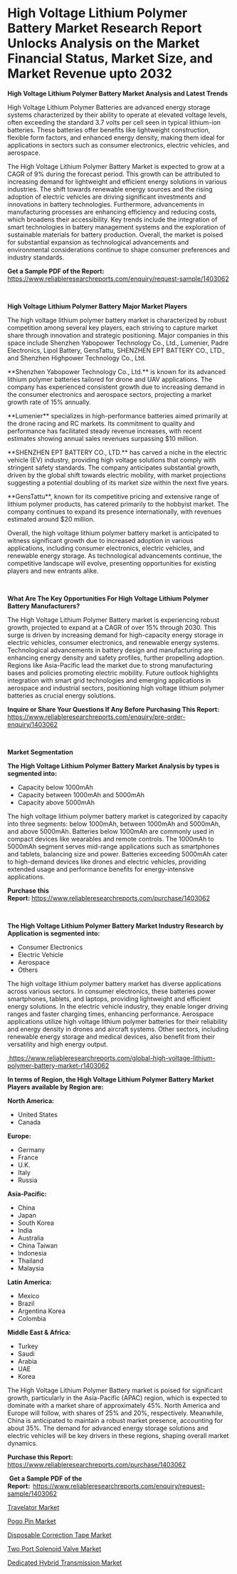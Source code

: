 <p><h1>High Voltage Lithium Polymer Battery Market Research Report Unlocks Analysis on the Market Financial Status, Market Size, and Market Revenue upto 2032</h1></p><p><strong>High Voltage Lithium Polymer Battery Market Analysis and Latest Trends</strong></p>
<p><p>High Voltage Lithium Polymer Batteries are advanced energy storage systems characterized by their ability to operate at elevated voltage levels, often exceeding the standard 3.7 volts per cell seen in typical lithium-ion batteries. These batteries offer benefits like lightweight construction, flexible form factors, and enhanced energy density, making them ideal for applications in sectors such as consumer electronics, electric vehicles, and aerospace. </p><p>The High Voltage Lithium Polymer Battery Market is expected to grow at a CAGR of 9% during the forecast period. This growth can be attributed to increasing demand for lightweight and efficient energy solutions in various industries. The shift towards renewable energy sources and the rising adoption of electric vehicles are driving significant investments and innovations in battery technologies. Furthermore, advancements in manufacturing processes are enhancing efficiency and reducing costs, which broadens their accessibility. Key trends include the integration of smart technologies in battery management systems and the exploration of sustainable materials for battery production. Overall, the market is poised for substantial expansion as technological advancements and environmental considerations continue to shape consumer preferences and industry standards.</p></p>
<p><strong>Get a Sample PDF of the Report:&nbsp;</strong> <a href="https://www.reliableresearchreports.com/enquiry/request-sample/1403062?utm_campaign=8&utm_medium=2&utm_source=Github&utm_content=ia&utm_term=28032025&utm_id=high-voltage-lithium-polymer-battery">https://www.reliableresearchreports.com/enquiry/request-sample/1403062</a></p>
<p>&nbsp;</p>
<p><strong>High Voltage Lithium Polymer Battery Major Market Players</strong></p>
<p><p>The high voltage lithium polymer battery market is characterized by robust competition among several key players, each striving to capture market share through innovation and strategic positioning. Major companies in this space include Shenzhen Yabopower Technology Co., Ltd., Lumenier, Padre Electronics, Lipol Battery, GensTattu, SHENZHEN EPT BATTERY CO., LTD., and Shenzhen Highpower Technology Co., Ltd.</p><p>**Shenzhen Yabopower Technology Co., Ltd.** is known for its advanced lithium polymer batteries tailored for drone and UAV applications. The company has experienced consistent growth due to increasing demand in the consumer electronics and aerospace sectors, projecting a market growth rate of 15% annually.</p><p>**Lumenier** specializes in high-performance batteries aimed primarily at the drone racing and RC markets. Its commitment to quality and performance has facilitated steady revenue increases, with recent estimates showing annual sales revenues surpassing $10 million.</p><p>**SHENZHEN EPT BATTERY CO., LTD.** has carved a niche in the electric vehicle (EV) industry, providing high voltage solutions that comply with stringent safety standards. The company anticipates substantial growth, driven by the global shift towards electric mobility, with market projections suggesting a potential doubling of its market size within the next five years.</p><p>**GensTattu**, known for its competitive pricing and extensive range of lithium polymer products, has catered primarily to the hobbyist market. The company continues to expand its presence internationally, with revenues estimated around $20 million.</p><p>Overall, the high voltage lithium polymer battery market is anticipated to witness significant growth due to increased adoption in various applications, including consumer electronics, electric vehicles, and renewable energy storage. As technological advancements continue, the competitive landscape will evolve, presenting opportunities for existing players and new entrants alike.</p></p>
<p>&nbsp;</p>
<p><strong>What Are The Key Opportunities For High Voltage Lithium Polymer Battery Manufacturers?</strong></p>
<p><p>The High Voltage Lithium Polymer Battery market is experiencing robust growth, projected to expand at a CAGR of over 15% through 2030. This surge is driven by increasing demand for high-capacity energy storage in electric vehicles, consumer electronics, and renewable energy systems. Technological advancements in battery design and manufacturing are enhancing energy density and safety profiles, further propelling adoption. Regions like Asia-Pacific lead the market due to strong manufacturing bases and policies promoting electric mobility. Future outlook highlights integration with smart grid technologies and emerging applications in aerospace and industrial sectors, positioning high voltage lithium polymer batteries as crucial energy solutions.</p></p>
<p><strong>Inquire or Share Your Questions If Any Before Purchasing This Report:</strong> <a href="https://www.reliableresearchreports.com/enquiry/pre-order-enquiry/1403062?utm_campaign=8&utm_medium=2&utm_source=Github&utm_content=ia&utm_term=28032025&utm_id=high-voltage-lithium-polymer-battery">https://www.reliableresearchreports.com/enquiry/pre-order-enquiry/1403062</a></p>
<p>&nbsp;</p>
<p><strong>Market Segmentation</strong></p>
<p><strong>The High Voltage Lithium Polymer Battery Market Analysis by types is segmented into:</strong></p>
<p><ul><li>Capacity below 1000mAh</li><li>Capacity between 1000mAh and 5000mAh</li><li>Capacity above 5000mAh</li></ul></p>
<p><p>The high voltage lithium polymer battery market is categorized by capacity into three segments: below 1000mAh, between 1000mAh and 5000mAh, and above 5000mAh. Batteries below 1000mAh are commonly used in compact devices like wearables and remote controls. The 1000mAh to 5000mAh segment serves mid-range applications such as smartphones and tablets, balancing size and power. Batteries exceeding 5000mAh cater to high-demand devices like drones and electric vehicles, providing extended usage and performance benefits for energy-intensive applications.</p></p>
<p><strong>Purchase this Report:&nbsp;</strong><a href="https://www.reliableresearchreports.com/purchase/1403062?utm_campaign=8&utm_medium=2&utm_source=Github&utm_content=ia&utm_term=28032025&utm_id=high-voltage-lithium-polymer-battery">https://www.reliableresearchreports.com/purchase/1403062</a></p>
<p>&nbsp;</p>
<p><strong>The High Voltage Lithium Polymer Battery Market Industry Research by Application is segmented into:</strong></p>
<p><ul><li>Consumer Electronics</li><li>Electric Vehicle</li><li>Aerospace</li><li>Others</li></ul></p>
<p><p>The high voltage lithium polymer battery market has diverse applications across various sectors. In consumer electronics, these batteries power smartphones, tablets, and laptops, providing lightweight and efficient energy solutions. In the electric vehicle industry, they enable longer driving ranges and faster charging times, enhancing performance. Aerospace applications utilize high voltage lithium polymer batteries for their reliability and energy density in drones and aircraft systems. Other sectors, including renewable energy storage and medical devices, also benefit from their versatility and high energy output.</p></p>
<p><a href="https://www.reliableresearchreports.com/global-high-voltage-lithium-polymer-battery-market-r1403062?utm_campaign=8&utm_medium=2&utm_source=Github&utm_content=ia&utm_term=28032025&utm_id=high-voltage-lithium-polymer-battery">&nbsp;https://www.reliableresearchreports.com/global-high-voltage-lithium-polymer-battery-market-r1403062</a></p>
<p><strong>In terms of Region, the High Voltage Lithium Polymer Battery Market Players available by Region are:</strong></p>
<p>
    <p> <strong> North America: </strong>
        <ul>
            <li>United States</li>
            <li>Canada</li>
        </ul>
        </p> 
    <p> <strong> Europe: </strong>
        <ul>
            <li>Germany</li>
            <li>France</li>
            <li>U.K.</li>
            <li>Italy</li>
            <li>Russia</li>
        </ul>
        </p> 
    <p> <strong> Asia-Pacific: </strong>
        <ul>
            <li>China</li>
            <li>Japan</li>
            <li>South Korea</li>
            <li>India</li>
            <li>Australia</li>
            <li>China Taiwan</li>
            <li>Indonesia</li>
            <li>Thailand</li>
            <li>Malaysia</li>
        </ul>
        </p> 
    <p> <strong> Latin America: </strong>
        <ul>
            <li>Mexico</li>
            <li>Brazil</li>
            <li>Argentina Korea</li>
            <li>Colombia</li>
        </ul>
        </p> 
    <p> <strong> Middle East & Africa: </strong>
        <ul>
            <li>Turkey</li>
            <li>Saudi</li>
            <li>Arabia</li>
            <li>UAE</li>
            <li>Korea</li>
        </ul>
    </p>
    </p>
<p><p>The High Voltage Lithium Polymer Battery market is poised for significant growth, particularly in the Asia-Pacific (APAC) region, which is expected to dominate with a market share of approximately 45%. North America and Europe will follow, with shares of 25% and 20%, respectively. Meanwhile, China is anticipated to maintain a robust market presence, accounting for about 35%. The demand for advanced energy storage solutions and electric vehicles will be key drivers in these regions, shaping overall market dynamics.</p></p>
<p><strong>Purchase this Report: </strong><a href="https://www.reliableresearchreports.com/purchase/1403062?utm_campaign=8&utm_medium=2&utm_source=Github&utm_content=ia&utm_term=28032025&utm_id=high-voltage-lithium-polymer-battery">https://www.reliableresearchreports.com/purchase/1403062</a></p>
<p>&nbsp;<strong>Get a Sample PDF of the Report:&nbsp;&nbsp;</strong><a href="https://www.reliableresearchreports.com/enquiry/request-sample/1403062?utm_campaign=8&utm_medium=2&utm_source=Github&utm_content=ia&utm_term=28032025&utm_id=high-voltage-lithium-polymer-battery">https://www.reliableresearchreports.com/enquiry/request-sample/1403062</a></p>
<p><strong></strong></p>
<p><p><a href="https://github.com/snelldimkeod/Market-Research-Report-List-1/blob/main/travelator-market.md?utm_campaign=8&utm_medium=2&utm_source=Github&utm_content=ia&utm_term=28032025&utm_id=high-voltage-lithium-polymer-battery">Travelator Market</a></p><p><a href="https://github.com/lugnabirue/Market-Research-Report-List-1/blob/main/pogo-pin-market.md?utm_campaign=8&utm_medium=2&utm_source=Github&utm_content=ia&utm_term=28032025&utm_id=high-voltage-lithium-polymer-battery">Pogo Pin Market</a></p><p><a href="https://github.com/shpirttangim48/Market-Research-Report-List-1/blob/main/disposable-correction-tape-market.md?utm_campaign=8&utm_medium=2&utm_source=Github&utm_content=ia&utm_term=28032025&utm_id=high-voltage-lithium-polymer-battery">Disposable Correction Tape Market</a></p><p><a href="https://github.com/kitkaeberz5z/Market-Research-Report-List-1/blob/main/two-port-solenoid-valve-market.md?utm_campaign=8&utm_medium=2&utm_source=Github&utm_content=ia&utm_term=28032025&utm_id=high-voltage-lithium-polymer-battery">Two Port Solenoid Valve Market</a></p><p><a href="https://github.com/gakpasulgun/Market-Research-Report-List-1/blob/main/dedicated-hybrid-transmission-market.md?utm_campaign=8&utm_medium=2&utm_source=Github&utm_content=ia&utm_term=28032025&utm_id=high-voltage-lithium-polymer-battery">Dedicated Hybrid Transmission Market</a></p></p>